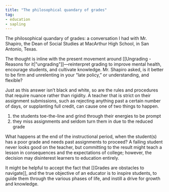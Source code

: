 ```yaml
---
title: "The philosophical quandary of grades"
tag: 
- education
- sapling
---
```

The philosophical quandary of grades: a conversation I had with Mr. Shapiro, the Dean of Social Studies at MacArthur High School, in San Antonio, Texas. 

The thought is inline with the present movement around [[Ungrading - Reasons for it|"ungrading"]]—reinterpret grading to improve mental health, encourage students, and cultivate knowledge. Mr. Shapiro asked, is it better to be firm and unrelenting in your “late policy,” or understanding, and flexible?

Just as this answer isn’t black and white, so are the rules and procedures that require nuance rather than rigidity. A teacher that is strict on their assignment submissions, such as rejecting anything past a certain number of days, or supplanting full credit, can cause one of two things to happen. 

1) the students toe-the-line and grind through their energies to be prompt  
2) they miss assignments and seldom turn them in due to the reduced grade

What happens at the end of the instructional period, when the student(s) has a poor grade and needs past assignments to proceed? A failing student never looks good on the teacher, but committing to the result might teach a lesson in consequences and the expectations of college; however, the decision may disinterest learners to education entirely.

It might be helpful to accept the fact that [[Grades  are obstacles to navigate]], and the true objective of an educator is to inspire students, to guide them through the various phases of life, and instill a drive for growth and knowledge.